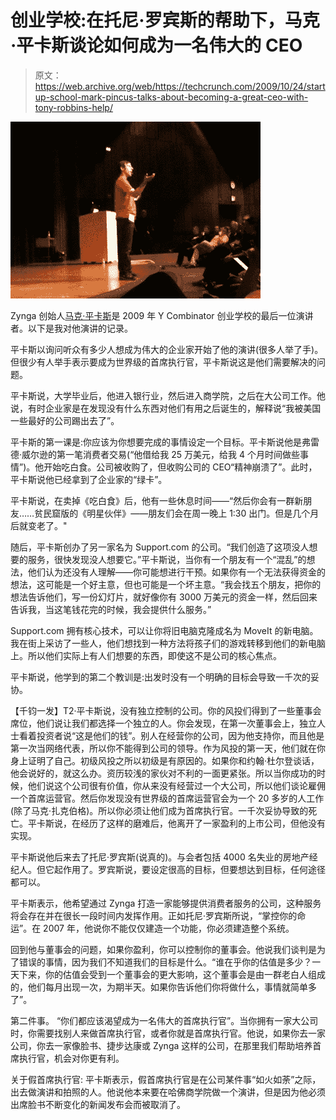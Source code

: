 # 创业学校:在托尼·罗宾斯的帮助下，马克·平卡斯谈论如何成为一名伟大的 CEO

> 原文：<https://web.archive.org/web/https://techcrunch.com/2009/10/24/startup-school-mark-pincus-talks-about-becoming-a-great-ceo-with-tony-robbins-help/>

![](img/361328e0d14e97d73d8c7ac3161a8d9b.png)

Zynga 创始人[马克·平卡斯](https://web.archive.org/web/20230207080040/http://www.crunchbase.com/person/mark-pincus)是 2009 年 Y Combinator 创业学校的最后一位演讲者。以下是我对他演讲的记录。

平卡斯以询问听众有多少人想成为伟大的企业家开始了他的演讲(很多人举了手)。但很少有人举手表示要成为世界级的首席执行官，平卡斯说这是他们需要解决的问题。

平卡斯说，大学毕业后，他进入银行业，然后进入商学院，之后在大公司工作。他说，有时企业家是在发现没有什么东西对他们有用之后诞生的，解释说“我被美国一些最好的公司踢出去了”。

平卡斯的第一课是:你应该为你想要完成的事情设定一个目标。平卡斯说他是弗雷德·威尔逊的第一笔消费者交易(“他借给我 25 万美元，给我 4 个月时间做些事情”)。他开始吃白食。公司被收购了，但收购公司的 CEO“精神崩溃了”。此时，平卡斯说他已经拿到了企业家的“绿卡”。

平卡斯说，在卖掉《吃白食》后，他有一些休息时间——“然后你会有一群新朋友……贫民窟版的《明星伙伴》——朋友们会在周一晚上 1:30 出门。但是几个月后就变老了。"

随后，平卡斯创办了另一家名为 Support.com 的公司。“我们创造了这项没人想要的服务，很快发现没人想要它。”平卡斯说，当你有一个朋友有一个“混乱”的想法，他们认为还没有人理解——你可能想进行干预。如果你有一个无法获得资金的想法，这可能是一个好主意，但也可能是一个坏主意。“我会找五个朋友，把你的想法告诉他们，写一份幻灯片，就好像你有 3000 万美元的资金一样，然后回来告诉我，当这笔钱花完的时候，我会提供什么服务。”

Support.com 拥有核心技术，可以让你将旧电脑克隆成名为 MoveIt 的新电脑。我在街上采访了一些人，他们想找到一种方法将孩子们的游戏转移到他们的新电脑上。所以他们实际上有人们想要的东西，即使这不是公司的核心焦点。

平卡斯说，他学到的第二个教训是:出发时没有一个明确的目标会导致一千次的妥协。

【千钧一发】T2·平卡斯说，没有独立控制的公司。你的风投们得到了一些董事会席位，他们说让我们都选择一个独立的人。你会发现，在第一次董事会上，独立人士看着投资者说“这是他们的钱”。别人在经营你的公司，因为他支持你，而且他是第一次当网络代表，所以你不能得到公司的领导。作为风投的第一天，他们就在你身上证明了自己。初级风投之所以初级是有原因的。如果你和约翰·杜尔登谈话，他会说好的，就这么办。资历较浅的家伙对不利的一面更紧张。所以当你成功的时候，他们说这个公司很有价值，你从来没有经营过一个大公司，所以他们谈论雇佣一个首席运营官。然后你发现没有世界级的首席运营官会为一个 20 多岁的人工作(除了马克·扎克伯格)。所以你必须让他们成为首席执行官。一千次妥协导致的死亡。平卡斯说，在经历了这样的磨难后，他离开了一家盈利的上市公司，但他没有实现。

平卡斯说他后来去了托尼·罗宾斯(说真的)。与会者包括 4000 名失业的房地产经纪人。但它起作用了。罗宾斯说，要设定很高的目标，但要想达到目标，任何途径都可以。

平卡斯表示，他希望通过 Zynga 打造一家能够提供消费者服务的公司，这种服务将会存在并在很长一段时间内发挥作用。正如托尼·罗宾斯所说，“掌控你的命运”。在 2007 年，他说你不能仅仅建造一个功能，你必须建造整个系统。

回到他与董事会的问题，如果你盈利，你可以控制你的董事会。他说我们谈判是为了错误的事情，因为我们不知道我们的目标是什么。“谁在乎你的估值是多少？一天下来，你的估值会受到一个董事会的更大影响，这个董事会是由一群老白人组成的，他们每月出现一次，为期半天。如果你告诉他们你将做什么，事情就简单多了”。

第二件事。
“你们都应该渴望成为一名伟大的首席执行官”。当你拥有一家大公司时，你需要找别人来做首席执行官，或者你就是首席执行官。他说，如果你去一家公司，你去一家像脸书、捷步达康或 Zynga 这样的公司，在那里我们帮助培养首席执行官，机会对你更有利。

关于假首席执行官:
平卡斯表示，假首席执行官是在公司某件事“如火如荼”之际，出去做演讲和拍照的人。他说他本来要在哈佛商学院做一个演讲，但是因为他必须出席脸书不断变化的新闻发布会而被取消了。